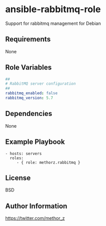 ansible-rabbitmq-role
=========

Support for rabbitmq management for Debian

Requirements
------------

None

Role Variables
--------------
```YAML
##
# RabbitMQ server configuration
##
rabbitmq_enabled: false
rabbitmq_version: 5.7


```
Dependencies
------------

None

Example Playbook
----------------

    - hosts: servers
      roles:
         - { role: methorz.rabbitmq }

License
-------

BSD

Author Information
------------------

https://twitter.com/methor_z
